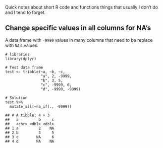 Quick notes about short R code and functions things that usually I don’t
do and I tend to forget.

## Change specific values in all columns for NA’s

A data frame with `-9999` values in many columns that need to be replace
with `NA`’s values:

    # libraries
    library(dplyr)

    # Test data frame
    test <- tribble(~a, ~b, ~c,
                    "a", 2, -9999,
                    "b", 3, 5,
                    "c", -9999, 6,
                    "d", -9999, -9999)

    # Solution
    test %>% 
      mutate_all(~na_if(., -9999))

    ## # A tibble: 4 × 3
    ##   a         b     c
    ##   <chr> <dbl> <dbl>
    ## 1 a         2    NA
    ## 2 b         3     5
    ## 3 c        NA     6
    ## 4 d        NA    NA
